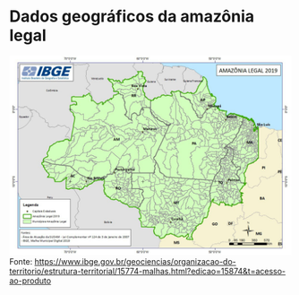 # Dados geográficos da amazônia legal

![Test Image 1](/assets/Amazonia_Legal_2019-1.jpg)
Fonte: https://www.ibge.gov.br/geociencias/organizacao-do-territorio/estrutura-territorial/15774-malhas.html?edicao=15874&t=acesso-ao-produto
